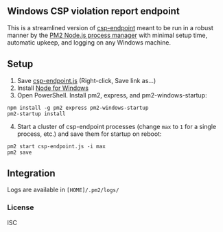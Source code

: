 ## Windows CSP violation report endpoint

This is a streamlined version of [csp-endpoint](https://github.com/c0nrad/csp-endpoint) meant to be run in a robust manner by the [PM2 Node.js process manager](http://pm2.keymetrics.io/) with minimal setup time, automatic upkeep, and logging on any Windows machine.

## Setup

1. Save [csp-endpoint.js](https://raw.githubusercontent.com/joeyrideout/csp-endpoint/master/csp-endpoint.js) (Right-click, Save link as...)
2. Install [Node for Windows](https://nodejs.org/en/download/)
3. Open PowerShell. Install pm2, express, and pm2-windows-startup:
```
npm install -g pm2 express pm2-windows-startup
pm2-startup install
```
4. Start a cluster of csp-endpoint processes (change `max` to `1` for a single process, etc.) and save them for startup on reboot:
```
pm2 start csp-endpoint.js -i max
pm2 save
```

## Integration

Logs are available in `[HOME]/.pm2/logs/`


### License
ISC
